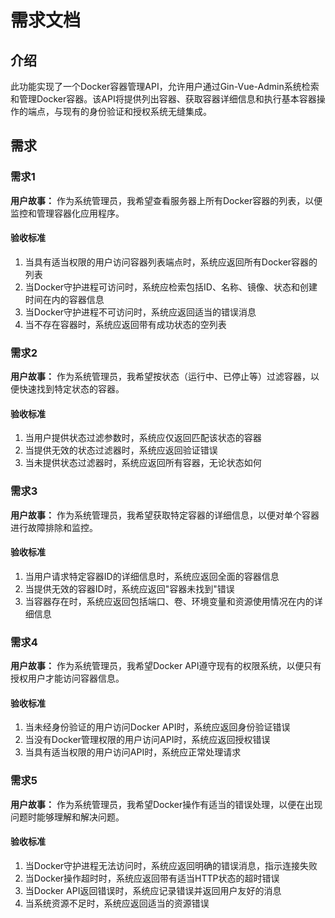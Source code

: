 
# 需求文档

## 介绍

此功能实现了一个Docker容器管理API，允许用户通过Gin-Vue-Admin系统检索和管理Docker容器。该API将提供列出容器、获取容器详细信息和执行基本容器操作的端点，与现有的身份验证和授权系统无缝集成。

## 需求

### 需求1

**用户故事：** 作为系统管理员，我希望查看服务器上所有Docker容器的列表，以便监控和管理容器化应用程序。

#### 验收标准

1. 当具有适当权限的用户访问容器列表端点时，系统应返回所有Docker容器的列表
2. 当Docker守护进程可访问时，系统应检索包括ID、名称、镜像、状态和创建时间在内的容器信息
3. 当Docker守护进程不可访问时，系统应返回适当的错误消息
4. 当不存在容器时，系统应返回带有成功状态的空列表

### 需求2

**用户故事：** 作为系统管理员，我希望按状态（运行中、已停止等）过滤容器，以便快速找到特定状态的容器。

#### 验收标准

1. 当用户提供状态过滤参数时，系统应仅返回匹配该状态的容器
2. 当提供无效的状态过滤器时，系统应返回验证错误
3. 当未提供状态过滤器时，系统应返回所有容器，无论状态如何

### 需求3

**用户故事：** 作为系统管理员，我希望获取特定容器的详细信息，以便对单个容器进行故障排除和监控。

#### 验收标准

1. 当用户请求特定容器ID的详细信息时，系统应返回全面的容器信息
2. 当提供无效的容器ID时，系统应返回"容器未找到"错误
3. 当容器存在时，系统应返回包括端口、卷、环境变量和资源使用情况在内的详细信息

### 需求4

**用户故事：** 作为系统管理员，我希望Docker API遵守现有的权限系统，以便只有授权用户才能访问容器信息。

#### 验收标准

1. 当未经身份验证的用户访问Docker API时，系统应返回身份验证错误
2. 当没有Docker管理权限的用户访问API时，系统应返回授权错误
3. 当具有适当权限的用户访问API时，系统应正常处理请求

### 需求5

**用户故事：** 作为系统管理员，我希望Docker操作有适当的错误处理，以便在出现问题时能够理解和解决问题。

#### 验收标准

1. 当Docker守护进程无法访问时，系统应返回明确的错误消息，指示连接失败
2. 当Docker操作超时时，系统应返回带有适当HTTP状态的超时错误
3. 当Docker API返回错误时，系统应记录错误并返回用户友好的消息
4. 当系统资源不足时，系统应返回适当的资源错误